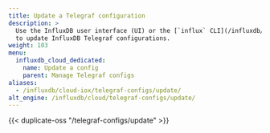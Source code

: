 ```yaml
---
title: Update a Telegraf configuration
description: >
  Use the InfluxDB user interface (UI) or the [`influx` CLI](/influxdb/cloud/reference/cli/influx/)
  to update InfluxDB Telegraf configurations.
weight: 103
menu:
  influxdb_cloud_dedicated:
    name: Update a config
    parent: Manage Telegraf configs
aliases:
  - /influxdb/cloud-iox/telegraf-configs/update/
alt_engine: /influxdb/cloud/telegraf-configs/update/
---
```


{{< duplicate-oss "/telegraf-configs/update" >}}

